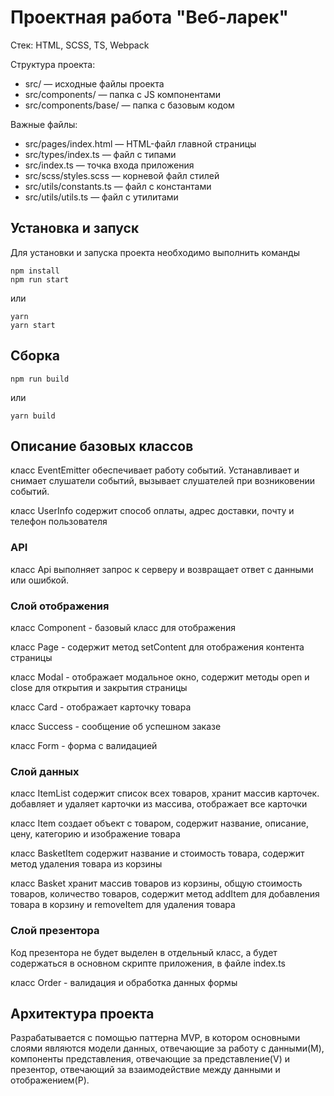 # Проектная работа "Веб-ларек"

Стек: HTML, SCSS, TS, Webpack

Структура проекта:
- src/ — исходные файлы проекта
- src/components/ — папка с JS компонентами
- src/components/base/ — папка с базовым кодом

Важные файлы:
- src/pages/index.html — HTML-файл главной страницы
- src/types/index.ts — файл с типами
- src/index.ts — точка входа приложения
- src/scss/styles.scss — корневой файл стилей
- src/utils/constants.ts — файл с константами
- src/utils/utils.ts — файл с утилитами

## Установка и запуск
Для установки и запуска проекта необходимо выполнить команды

```
npm install
npm run start
```

или

```
yarn
yarn start
```
## Сборка

```
npm run build
```

или

```
yarn build
```
## Описание базовых классов

класс EventEmitter обеспечивает работу событий. Устанавливает и снимает слушатели событий, вызывает слушателей при возниковении событий.

класс UserInfo содержит способ оплаты, адрес доставки, почту и телефон пользователя

### API

класс Api выполняет запрос к серверу и возвращает ответ с данными или ошибкой.

### Слой отображения

класс Component - базовый класс для отображения

класс Page - содержит метод setContent для отображения контента страницы

класс Modal - отображает модальное окно, содержит методы open и close для открытия и закрытия страницы

класс Card - отображает карточку товара

класс Success - сообщение об успешном заказе

класс Form - форма с валидацией

### Слой данных

класс ItemList содержит список всех товаров, хранит массив карточек. добавляет и удаляет карточки из массива, отображает все карточки

класс Item создает объект с товаром, содержит название, описание, цену, категорию и изображение товара

класс BasketItem содержит название и стоимость товара, содержит метод удаления товара из корзины

класc Basket хранит массив товаров из корзины, общую стоимость товаров, количество товаров, содержит метод addItem для добавления товара в корзину и removeItem для удаления товара

### Слой презентора

Код презентора не будет выделен в отдельный класс, а будет содержаться в основном скрипте приложения, в файле index.ts

класс Order - валидация и обработка данных формы

## Архитектура проекта

Разрабатывается с помощью паттерна MVP, в котором основными слоями являются модели данных, отвечающие за работу с данными(M), компоненты представления, отвечающие за представление(V) и презентор, отвечающий за взаимодействие между данными и отображением(P).